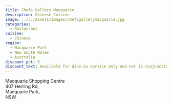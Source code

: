 ```yaml
---
title: Chefs Gallery Macquarie
description: Chinese Cuisine
image: ../../assets/images/chefsgallerymacquarie.jpg
categories:
  - Restaurant
cuisine:
  - Chinese
region:
  - Macquarie Park
  - New South Wales
  - Australia
discount_pct: 5
discount_text: Available for dine-in service only and not in conjunction with any other offer.
---
```

Macquarie Shopping Centre\
407 Herring Rd,\
Macquarie Park, \
NSW
